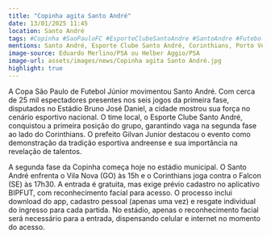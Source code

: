 ```yaml
---
title: "Copinha agita Santo André"
date: 13/01/2025 11:45
location: Santo André
tags: #Copinha #SaoPauloFC #EsporteClubeSantoAndre #SantoAndre #FutebolJunior #Corinthians #BIPFUT #BrunoJoseDaniel #CopaSaoPaulo #RevelacaoDeTalentos #abc360noticias
mentions: Santo André, Esporte Clube Santo André, Corinthians, Porto Velho, Rio Branco, Vila Nova, Falcon, Gilvan Junior, Bruno José Daniel, Copa São Paulo de Futebol Júnior, FPF, BIPFUT.
image-source: Eduardo Merlino/PSA ou Helber Aggio/PSA
image-url: assets/images/news/Copinha agita Santo André.jpg
highlight: true
---
```


A Copa São Paulo de Futebol Júnior movimentou Santo André.  Com cerca de 25 mil espectadores presentes nos seis jogos da primeira fase, disputados no Estádio Bruno José Daniel, a cidade mostrou sua força no cenário esportivo nacional.  O time local, o Esporte Clube Santo André, conquistou a primeira posição do grupo, garantindo vaga na segunda fase ao lado do Corinthians. O prefeito Gilvan Junior destacou o evento como demonstração da tradição esportiva andreense e sua importância na revelação de talentos.

A segunda fase da Copinha começa hoje no estádio municipal.  O Santo André enfrenta o Vila Nova (GO) às 15h e o Corinthians joga contra o Falcon (SE) às 17h30.  A entrada é gratuita, mas exige prévio cadastro no aplicativo BIPFUT, com reconhecimento facial para acesso.  O processo inclui download do app, cadastro pessoal (apenas uma vez) e resgate individual do ingresso para cada partida. No estádio, apenas o reconhecimento facial será necessário para a entrada, dispensando celular e internet no momento do acesso.
